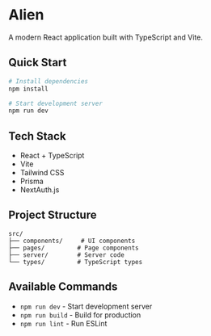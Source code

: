 # Alien

A modern React application built with TypeScript and Vite.

## Quick Start

```bash
# Install dependencies
npm install

# Start development server
npm run dev
```

## Tech Stack

- React + TypeScript
- Vite
- Tailwind CSS
- Prisma
- NextAuth.js

## Project Structure

```
src/
├── components/     # UI components
├── pages/         # Page components
├── server/        # Server code
└── types/         # TypeScript types
```

## Available Commands

- `npm run dev` - Start development server
- `npm run build` - Build for production
- `npm run lint` - Run ESLint
